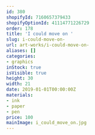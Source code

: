 ```yaml
---
id: 380
shopifyId: 7160657379433
shopifyOptionId: 41114771226729
order: 178
title: 'I could move on '
slug: i-could-move-on-
url: art-works/i-could-move-on-
aliases: []
categories:
- graphics
inStock: true
isVisible: true
height: 30
width: 21
date: 2019-01-01T00:00:00Z
materials:
- ink
- paper
- pen
price: 100
mainImage: i_could_move_on.jpg
---
```

